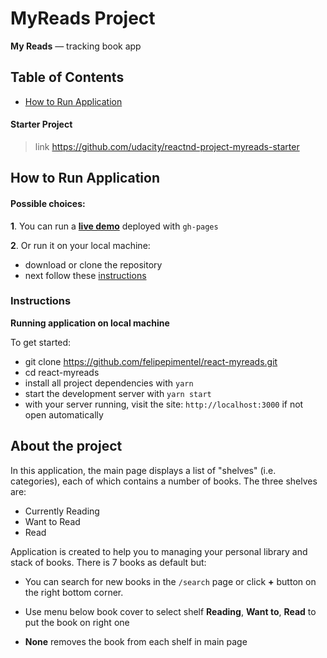 # MyReads Project

**My Reads** — tracking book app

## Table of Contents

* [How to Run Application](#how-to-run-application)

#### Starter Project
> link https://github.com/udacity/reactnd-project-myreads-starter

## How to Run Application

#### Possible choices:

**1**. You can run a **[live demo](https://dominicom.github.io/react-project-myreads/)** deployed with `gh-pages`

**2**. Or run it on your local machine:
* download or clone the repository
* next follow these [instructions](#instructions)



### Instructions
**Running application on local machine**

To get started:

* git clone https://github.com/felipepimentel/react-myreads.git
* cd react-myreads
* install all project dependencies with `yarn`
* start the development server with `yarn start`
* with your server running, visit the site: `http://localhost:3000` if not open automatically


## About the project

In this application, the main page displays a list of "shelves" (i.e. categories), each of which contains a number of books. The three shelves are:

* Currently Reading
* Want to Read
* Read

Application is created to help you to managing your personal library and stack of books. There is 7 books as default but:

- You can search for new books in the `/search` page or click **+** button on the right bottom corner.

- Use menu below book cover to select shelf **Reading**, **Want to**, **Read** to put the book on right one

- **None** removes the book from each shelf in main page